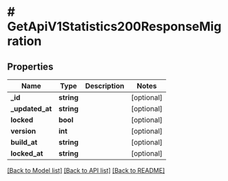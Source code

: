 # # GetApiV1Statistics200ResponseMigration

## Properties

Name | Type | Description | Notes
------------ | ------------- | ------------- | -------------
**_id** | **string** |  | [optional]
**_updated_at** | **string** |  | [optional]
**locked** | **bool** |  | [optional]
**version** | **int** |  | [optional]
**build_at** | **string** |  | [optional]
**locked_at** | **string** |  | [optional]

[[Back to Model list]](../../README.md#models) [[Back to API list]](../../README.md#endpoints) [[Back to README]](../../README.md)

